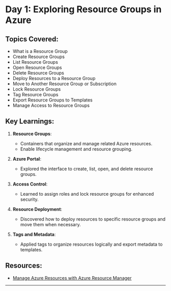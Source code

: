 # Day 1: Exploring Resource Groups in Azure

## Topics Covered:
- What is a Resource Group
- Create Resource Groups
- List Resource Groups
- Open Resource Groups
- Delete Resource Groups
- Deploy Resources to a Resource Group
- Move to Another Resource Group or Subscription
- Lock Resource Groups
- Tag Resource Groups
- Export Resource Groups to Templates
- Manage Access to Resource Groups

## Key Learnings:
1. **Resource Groups**:
   - Containers that organize and manage related Azure resources.
   - Enable lifecycle management and resource grouping.

2. **Azure Portal**:
   - Explored the interface to create, list, open, and delete resource groups.

3. **Access Control**:
   - Learned to assign roles and lock resource groups for enhanced security.

4. **Resource Deployment**:
   - Discovered how to deploy resources to specific resource groups and move them when necessary.

5. **Tags and Metadata**:
   - Applied tags to organize resources logically and export metadata to templates.

## Resources:
- [Manage Azure Resources with Azure Resource Manager](https://learn.microsoft.com/en-us/azure/azure-resource-manager/management/manage-resource-groups-portal)

---
